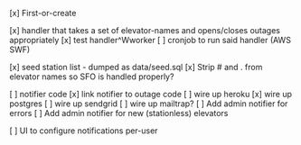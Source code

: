 [x] First-or-create

[x] handler that takes a set of elevator-names and opens/closes outages appropriately
[x] test handler^Wworker
[ ] cronjob to run said handler (AWS SWF)

[x] seed station list - dumped as data/seed.sql
[x] Strip # and . from elevator names so SFO is handled properly?

[ ] notifier code
[x] link notifier to outage code
[ ] wire up heroku
  [x] wire up postgres
  [ ] wire up sendgrid
  [ ] wire up mailtrap?
[ ] Add admin notifier for errors
[ ] Add admin notifier for new (stationless) elevators

[ ] UI to configure notifications per-user
